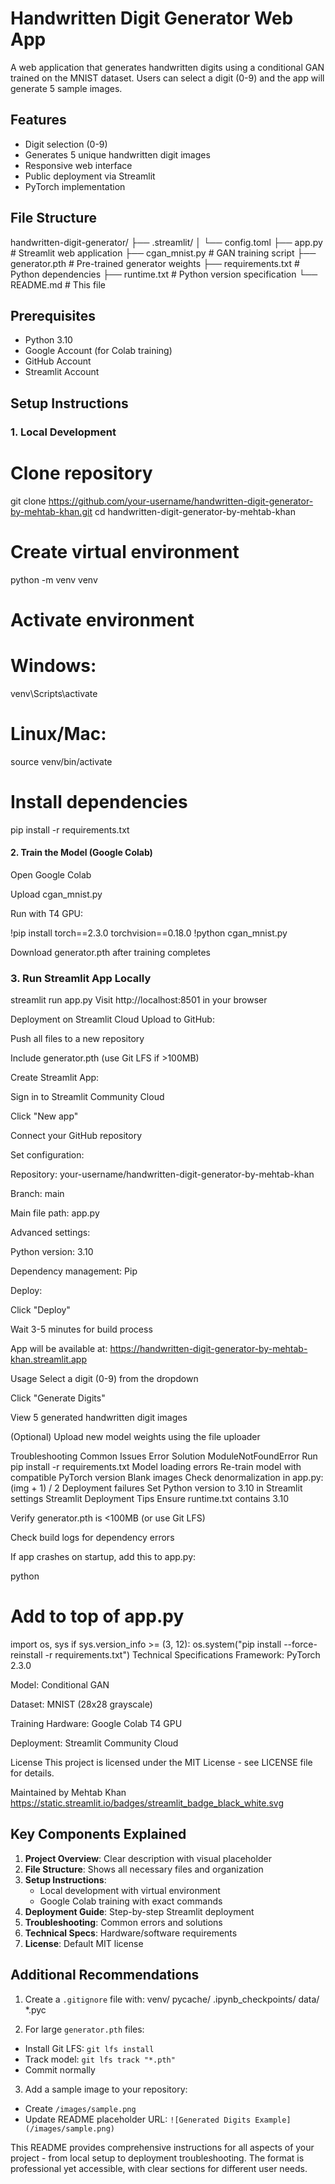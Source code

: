 # Handwritten Digit Generator Web App

A web application that generates handwritten digits using a conditional GAN trained on the MNIST dataset. Users can select a digit (0-9) and the app will generate 5 sample images.

## Features
- Digit selection (0-9)
- Generates 5 unique handwritten digit images
- Responsive web interface
- Public deployment via Streamlit
- PyTorch implementation

## File Structure
handwritten-digit-generator/
├── .streamlit/
│ └── config.toml
├── app.py # Streamlit web application
├── cgan_mnist.py # GAN training script
├── generator.pth # Pre-trained generator weights
├── requirements.txt # Python dependencies
├── runtime.txt # Python version specification
└── README.md # This file


## Prerequisites
- Python 3.10
- Google Account (for Colab training)
- GitHub Account
- Streamlit Account

## Setup Instructions

### 1. Local Development

# Clone repository
git clone https://github.com/your-username/handwritten-digit-generator-by-mehtab-khan.git
cd handwritten-digit-generator-by-mehtab-khan

# Create virtual environment
python -m venv venv

# Activate environment
# Windows:
venv\Scripts\activate
# Linux/Mac:
source venv/bin/activate

# Install dependencies
pip install -r requirements.txt

#### 2. Train the Model (Google Colab)
Open Google Colab

Upload cgan_mnist.py

Run with T4 GPU:

!pip install torch==2.3.0 torchvision==0.18.0
!python cgan_mnist.py

Download generator.pth after training completes

### 3. Run Streamlit App Locally

streamlit run app.py
Visit http://localhost:8501 in your browser

Deployment on Streamlit Cloud
Upload to GitHub:

Push all files to a new repository

Include generator.pth (use Git LFS if >100MB)

Create Streamlit App:

Sign in to Streamlit Community Cloud

Click "New app"

Connect your GitHub repository

Set configuration:

Repository: your-username/handwritten-digit-generator-by-mehtab-khan

Branch: main

Main file path: app.py

Advanced settings:

Python version: 3.10

Dependency management: Pip

Deploy:

Click "Deploy"

Wait 3-5 minutes for build process

App will be available at: https://handwritten-digit-generator-by-mehtab-khan.streamlit.app

Usage
Select a digit (0-9) from the dropdown

Click "Generate Digits"

View 5 generated handwritten digit images

(Optional) Upload new model weights using the file uploader

Troubleshooting
Common Issues
Error	Solution
ModuleNotFoundError	Run pip install -r requirements.txt
Model loading errors	Re-train model with compatible PyTorch version
Blank images	Check denormalization in app.py: (img + 1) / 2
Deployment failures	Set Python version to 3.10 in Streamlit settings
Streamlit Deployment Tips
Ensure runtime.txt contains 3.10

Verify generator.pth is <100MB (or use Git LFS)

Check build logs for dependency errors

If app crashes on startup, add this to app.py:

python
# Add to top of app.py
import os, sys
if sys.version_info >= (3, 12):
    os.system("pip install --force-reinstall -r requirements.txt")
Technical Specifications
Framework: PyTorch 2.3.0

Model: Conditional GAN

Dataset: MNIST (28x28 grayscale)

Training Hardware: Google Colab T4 GPU

Deployment: Streamlit Community Cloud

License
This project is licensed under the MIT License - see LICENSE file for details.

Maintained by Mehtab Khan
https://static.streamlit.io/badges/streamlit_badge_black_white.svg


## Key Components Explained

1. **Project Overview**: Clear description with visual placeholder
2. **File Structure**: Shows all necessary files and organization
3. **Setup Instructions**: 
   - Local development with virtual environment
   - Google Colab training with exact commands
4. **Deployment Guide**: Step-by-step Streamlit deployment
5. **Troubleshooting**: Common errors and solutions
6. **Technical Specs**: Hardware/software requirements
7. **License**: Default MIT license

## Additional Recommendations

1. Create a `.gitignore` file with:
venv/
pycache/
.ipynb_checkpoints/
data/
*.pyc


2. For large `generator.pth` files:
- Install Git LFS: `git lfs install`
- Track model: `git lfs track "*.pth"`
- Commit normally

3. Add a sample image to your repository:
- Create `/images/sample.png`
- Update README placeholder URL: `![Generated Digits Example](/images/sample.png)`

This README provides comprehensive instructions for all aspects of your project - from local setup to deployment troubleshooting. The format is professional yet accessible, with clear sections for different user needs.














